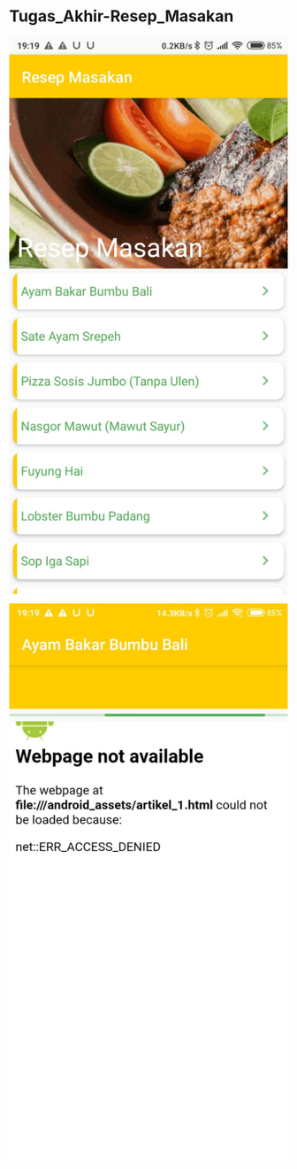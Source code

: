 # Tugas_Akhir-Resep_Masakan

![Home](https://github.com/christianykyo/Tugas_Akhir-Resep_Masakan/blob/master/home.jpeg)

![Detail](https://github.com/christianykyo/Tugas_Akhir-Resep_Masakan/blob/master/detail.jpeg)
